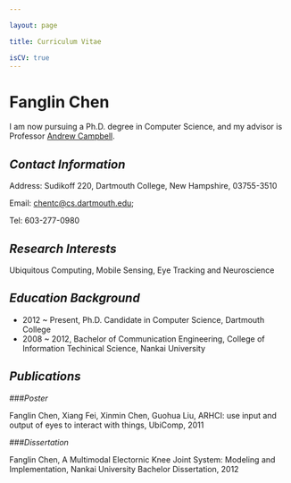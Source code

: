 ```yaml
---

layout: page

title: Curriculum Vitae

isCV: true
---
```



# Fanglin Chen

I am now pursuing a Ph.D. degree in Computer Science, and my advisor is Professor [Andrew Campbell](http://www.cs.dartmouth.edu/~campbell/).

## *Contact Information*


Address: Sudikoff 220, Dartmouth College, New Hampshire, 03755-3510

Email: chentc@cs.dartmouth.edu;
 
Tel: 603-277-0980

## *Research Interests*


Ubiquitous Computing, Mobile Sensing, Eye Tracking and Neuroscience


## *Education Background*


- 2012 ~ Present, Ph.D. Candidate in Computer Science, Dartmouth College
- 2008 ~ 2012, Bachelor of Communication Engineering, College of Information Techinical Science, Nankai University


## *Publications*


###*Poster*


Fanglin Chen, Xiang Fei, Xinmin Chen, Guohua Liu, ARHCI: use input and output of eyes to interact with things, UbiComp, 2011


###*Dissertation*


Fanglin Chen, A Multimodal Electornic Knee Joint System: Modeling and Implementation, Nankai University Bachelor Dissertation, 2012